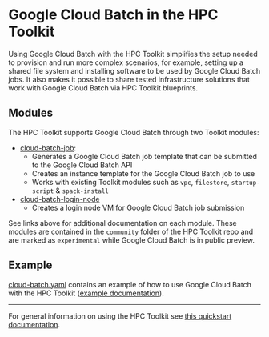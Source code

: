 # Google Cloud Batch in the HPC Toolkit

Using Google Cloud Batch with the HPC Toolkit simplifies the setup needed to
provision and run more complex scenarios, for example, setting up a shared file
system and installing software to be used by Google Cloud Batch jobs. It also
makes it possible to share tested infrastructure solutions that work with Google
Cloud Batch via HPC Toolkit blueprints.

## Modules

The HPC Toolkit supports Google Cloud Batch through two Toolkit modules:

- [cloud-batch-job](../community/modules/scheduler/cloud-batch-job/README.md):
  - Generates a Google Cloud Batch job template that can be submitted to the
    Google Cloud Batch API
  - Creates an instance template for the Google Cloud Batch job to use
  - Works with existing Toolkit modules such as `vpc`, `filestore`,
    `startup-script` & `spack-install`
- [cloud-batch-login-node](../community/modules/scheduler/cloud-batch-login-node/README.md)
  - Creates a login node VM for Google Cloud Batch job submission

See links above for additional documentation on each module. These modules are
contained in the `community` folder of the HPC Toolkit repo and are marked as
`experimental` while Google Cloud Batch is in public preview.

## Example

[cloud-batch.yaml](../community/examples/cloud-batch.yaml) contains an example
of how to use Google Cloud Batch with the HPC Toolkit
([example documentation](../examples/README.md#cloud-batchyaml--)).

---

For general information on using the HPC Toolkit see
[this quickstart documentation](../README.md#quickstart).
